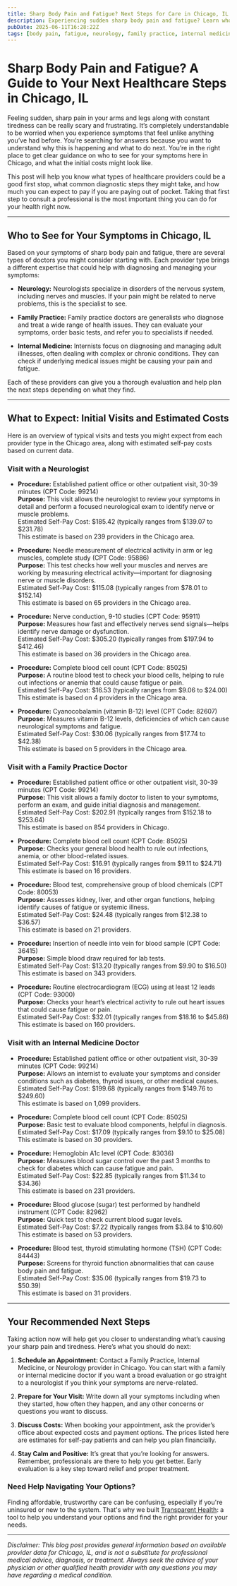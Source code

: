 ```yaml
---
title: Sharp Body Pain and Fatigue? Next Steps for Care in Chicago, IL
description: Experiencing sudden sharp body pain and fatigue? Learn who to see and what initial costs to expect for care in Chicago, Illinois.
pubDate: 2025-06-11T16:28:22Z
tags: [body pain, fatigue, neurology, family practice, internal medicine, Chicago healthcare, medical costs]
---
```


# Sharp Body Pain and Fatigue? A Guide to Your Next Healthcare Steps in Chicago, IL

Feeling sudden, sharp pain in your arms and legs along with constant tiredness can be really scary and frustrating. It’s completely understandable to be worried when you experience symptoms that feel unlike anything you’ve had before. You’re searching for answers because you want to understand why this is happening and what to do next. You’re in the right place to get clear guidance on who to see for your symptoms here in Chicago, and what the initial costs might look like.

This post will help you know what types of healthcare providers could be a good first stop, what common diagnostic steps they might take, and how much you can expect to pay if you are paying out of pocket. Taking that first step to consult a professional is the most important thing you can do for your health right now.

---

## Who to See for Your Symptoms in Chicago, IL

Based on your symptoms of sharp body pain and fatigue, there are several types of doctors you might consider starting with. Each provider type brings a different expertise that could help with diagnosing and managing your symptoms:

- **Neurology:** Neurologists specialize in disorders of the nervous system, including nerves and muscles. If your pain might be related to nerve problems, this is the specialist to see.

- **Family Practice:** Family practice doctors are generalists who diagnose and treat a wide range of health issues. They can evaluate your symptoms, order basic tests, and refer you to specialists if needed.

- **Internal Medicine:** Internists focus on diagnosing and managing adult illnesses, often dealing with complex or chronic conditions. They can check if underlying medical issues might be causing your pain and fatigue.

Each of these providers can give you a thorough evaluation and help plan the next steps depending on what they find.

---

## What to Expect: Initial Visits and Estimated Costs

Here is an overview of typical visits and tests you might expect from each provider type in the Chicago area, along with estimated self-pay costs based on current data.

### Visit with a Neurologist

- **Procedure:** Established patient office or other outpatient visit, 30-39 minutes (CPT Code: 99214)  
  **Purpose:** This visit allows the neurologist to review your symptoms in detail and perform a focused neurological exam to identify nerve or muscle problems.  
  Estimated Self-Pay Cost: $185.42 (typically ranges from $139.07 to $231.78)  
  This estimate is based on 239 providers in the Chicago area.

- **Procedure:** Needle measurement of electrical activity in arm or leg muscles, complete study (CPT Code: 95886)  
  **Purpose:** This test checks how well your muscles and nerves are working by measuring electrical activity—important for diagnosing nerve or muscle disorders.  
  Estimated Self-Pay Cost: $115.08 (typically ranges from $78.01 to $152.14)  
  This estimate is based on 65 providers in the Chicago area.

- **Procedure:** Nerve conduction, 9-10 studies (CPT Code: 95911)  
  **Purpose:** Measures how fast and effectively nerves send signals—helps identify nerve damage or dysfunction.  
  Estimated Self-Pay Cost: $305.20 (typically ranges from $197.94 to $412.46)  
  This estimate is based on 36 providers in the Chicago area.

- **Procedure:** Complete blood cell count (CPT Code: 85025)  
  **Purpose:** A routine blood test to check your blood cells, helping to rule out infections or anemia that could cause fatigue or pain.  
  Estimated Self-Pay Cost: $16.53 (typically ranges from $9.06 to $24.00)  
  This estimate is based on 4 providers in the Chicago area.

- **Procedure:** Cyanocobalamin (vitamin B-12) level (CPT Code: 82607)  
  **Purpose:** Measures vitamin B-12 levels, deficiencies of which can cause neurological symptoms and fatigue.  
  Estimated Self-Pay Cost: $30.06 (typically ranges from $17.74 to $42.38)  
  This estimate is based on 5 providers in the Chicago area.

### Visit with a Family Practice Doctor

- **Procedure:** Established patient office or other outpatient visit, 30-39 minutes (CPT Code: 99214)  
  **Purpose:** This visit allows a family doctor to listen to your symptoms, perform an exam, and guide initial diagnosis and management.  
  Estimated Self-Pay Cost: $202.91 (typically ranges from $152.18 to $253.64)  
  This estimate is based on 854 providers in Chicago.

- **Procedure:** Complete blood cell count (CPT Code: 85025)  
  **Purpose:** Checks your general blood health to rule out infections, anemia, or other blood-related issues.  
  Estimated Self-Pay Cost: $16.91 (typically ranges from $9.11 to $24.71)  
  This estimate is based on 16 providers.

- **Procedure:** Blood test, comprehensive group of blood chemicals (CPT Code: 80053)  
  **Purpose:** Assesses kidney, liver, and other organ functions, helping identify causes of fatigue or systemic illness.  
  Estimated Self-Pay Cost: $24.48 (typically ranges from $12.38 to $36.57)  
  This estimate is based on 21 providers.

- **Procedure:** Insertion of needle into vein for blood sample (CPT Code: 36415)  
  **Purpose:** Simple blood draw required for lab tests.  
  Estimated Self-Pay Cost: $13.20 (typically ranges from $9.90 to $16.50)  
  This estimate is based on 343 providers.

- **Procedure:** Routine electrocardiogram (ECG) using at least 12 leads (CPT Code: 93000)  
  **Purpose:** Checks your heart’s electrical activity to rule out heart issues that could cause fatigue or pain.  
  Estimated Self-Pay Cost: $32.01 (typically ranges from $18.16 to $45.86)  
  This estimate is based on 160 providers.

### Visit with an Internal Medicine Doctor

- **Procedure:** Established patient office or other outpatient visit, 30-39 minutes (CPT Code: 99214)  
  **Purpose:** Allows an internist to evaluate your symptoms and consider conditions such as diabetes, thyroid issues, or other medical causes.  
  Estimated Self-Pay Cost: $199.68 (typically ranges from $149.76 to $249.60)  
  This estimate is based on 1,099 providers.

- **Procedure:** Complete blood cell count (CPT Code: 85025)  
  **Purpose:** Basic test to evaluate blood components, helpful in diagnosis.  
  Estimated Self-Pay Cost: $17.09 (typically ranges from $9.10 to $25.08)  
  This estimate is based on 30 providers.

- **Procedure:** Hemoglobin A1c level (CPT Code: 83036)  
  **Purpose:** Measures blood sugar control over the past 3 months to check for diabetes which can cause fatigue and pain.  
  Estimated Self-Pay Cost: $22.85 (typically ranges from $11.34 to $34.36)  
  This estimate is based on 231 providers.

- **Procedure:** Blood glucose (sugar) test performed by handheld instrument (CPT Code: 82962)  
  **Purpose:** Quick test to check current blood sugar levels.  
  Estimated Self-Pay Cost: $7.22 (typically ranges from $3.84 to $10.60)  
  This estimate is based on 53 providers.

- **Procedure:** Blood test, thyroid stimulating hormone (TSH) (CPT Code: 84443)  
  **Purpose:** Screens for thyroid function abnormalities that can cause body pain and fatigue.  
  Estimated Self-Pay Cost: $35.06 (typically ranges from $19.73 to $50.39)  
  This estimate is based on 31 providers.

---

## Your Recommended Next Steps

Taking action now will help get you closer to understanding what’s causing your sharp pain and tiredness. Here’s what you should do next:

1. **Schedule an Appointment:** Contact a Family Practice, Internal Medicine, or Neurology provider in Chicago. You can start with a family or internal medicine doctor if you want a broad evaluation or go straight to a neurologist if you think your symptoms are nerve-related.

2. **Prepare for Your Visit:** Write down all your symptoms including when they started, how often they happen, and any other concerns or questions you want to discuss.

3. **Discuss Costs:** When booking your appointment, ask the provider’s office about expected costs and payment options. The prices listed here are estimates for self-pay patients and can help you plan financially.

4. **Stay Calm and Positive:** It’s great that you’re looking for answers. Remember, professionals are there to help you get better. Early evaluation is a key step toward relief and proper treatment.

### Need Help Navigating Your Options?

Finding affordable, trustworthy care can be confusing, especially if you're uninsured or new to the system. That's why we built [Transparent Health](https://transparenthealth.ai): a tool to help you understand your options and find the right provider for your needs. 

---

*Disclaimer: This blog post provides general information based on available provider data for Chicago, IL, and is not a substitute for professional medical advice, diagnosis, or treatment. Always seek the advice of your physician or other qualified health provider with any questions you may have regarding a medical condition.*